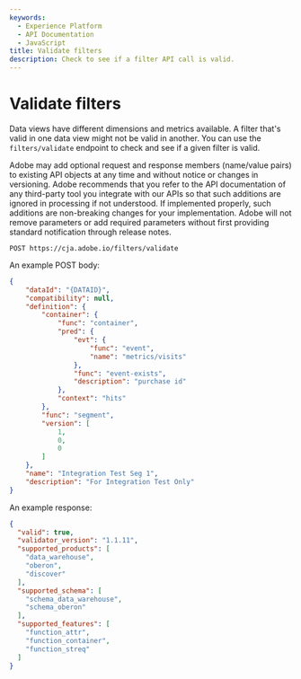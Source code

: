 ```yaml
---
keywords:
  - Experience Platform
  - API Documentation
  - JavaScript
title: Validate filters
description: Check to see if a filter API call is valid.
---
```


# Validate filters

Data views have different dimensions and metrics available. A filter that's valid in one data view might not be valid in another. You can use the `filters/validate` endpoint to check and see if a given filter is valid.

<InlineAlert variant="info" slots="text" />

Adobe may add optional request and response members (name/value pairs) to existing API objects at any time and without notice or changes in versioning. Adobe recommends that you refer to the API documentation of any third-party tool you integrate with our APIs so that such additions are ignored in processing if not understood. If implemented properly, such additions are non-breaking changes for your implementation. Adobe will not remove parameters or add required parameters without first providing standard notification through release notes.

`POST https://cja.adobe.io/filters/validate`

An example POST body:

```json
{
    "dataId": "{DATAID}",
    "compatibility": null,
    "definition": {
        "container": {
            "func": "container",
            "pred": {
                "evt": {
                    "func": "event",
                    "name": "metrics/visits"
                },
                "func": "event-exists",
                "description": "purchase id"
            },
            "context": "hits"
        },
        "func": "segment",
        "version": [
            1,
            0,
            0
        ]
    },
    "name": "Integration Test Seg 1",
    "description": "For Integration Test Only"
}
```

An example response:

```json
{
  "valid": true,
  "validator_version": "1.1.11",
  "supported_products": [
    "data_warehouse",
    "oberon",
    "discover"
  ],
  "supported_schema": [
    "schema_data_warehouse",
    "schema_oberon"
  ],
  "supported_features": [
    "function_attr",
    "function_container",
    "function_streq"
  ]
}
```
